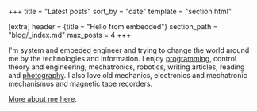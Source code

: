 +++
title = "Latest posts"
sort_by = "date"
template = "section.html"

[extra]
header = {title = "Hello from embedded"}
section_path = "blog/_index.md"
max_posts = 4
+++

I'm system and embeded engineer and trying to change the world around me by the technologies and information.
I enjoy [programming](https://github.com/nisembedded), control theory and engineering, mechatronics, robotics, writing articles, reading and [photography](https://www.instagram.com/nisembedded/). I also love old mechanics, electronics and mechatronic mechanismos and magnetic tape recorders.

[More about me here](@/pages/about.md).